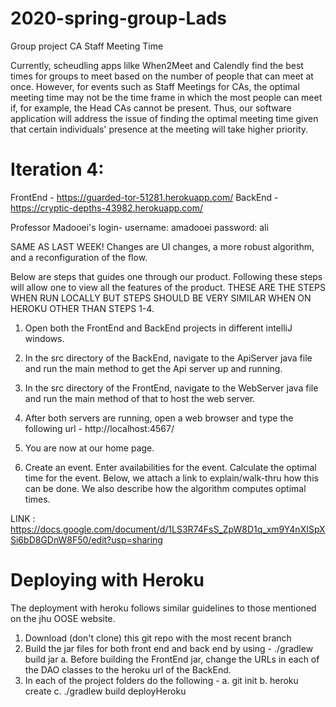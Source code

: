 # 2020-spring-group-Lads
Group project
CA Staff Meeting Time

Currently, scheudling apps lilke When2Meet and Calendly find the best times for groups to meet based on the number of people that can meet at once. However, for events such as Staff Meetings for CAs, the optimal meeting time may not be the time frame in which the most people can meet if, for example, the Head CAs cannot be present. Thus, our software application will address the issue of finding the optimal meeting time given that certain individuals' presence at the meeting will take higher priority.

# Iteration 4:

FrontEnd - https://guarded-tor-51281.herokuapp.com/
BackEnd - https://cryptic-depths-43982.herokuapp.com/

Professor Madooei's login-
  username: amadooei
  password: ali

SAME AS LAST WEEK! Changes are UI changes, a more robust algorithm, and a reconfiguration of the flow.

Below are steps that guides one through our product. Following these steps will allow one to view all the features of the product. THESE ARE THE STEPS WHEN RUN LOCALLY BUT STEPS SHOULD BE VERY SIMILAR WHEN ON HEROKU OTHER THAN STEPS 1-4.

1. Open both the FrontEnd and BackEnd projects in different intelliJ windows.

2. In the src directory of the BackEnd, navigate to the ApiServer java file and run the main method to get the Api server up and running.

3. In the src directory of the FrontEnd, navigate to the WebServer java file and run the main method of that to host the web server.

4. After both servers are running, open a web browser and type the following url - http://localhost:4567/

5. You are now at our home page. 

6. Create an event. Enter availabilities for the event. Calculate the optimal time for the event. Below, we attach a link to explain/walk-thru how this can be done. We also describe how the algorithm computes optimal times. 

LINK : https://docs.google.com/document/d/1LS3R74FsS_ZpW8D1q_xm9Y4nXISpXSi6bD8GDnW8F50/edit?usp=sharing


# Deploying with Heroku

The deployment with heroku follows similar guidelines to those mentioned on the jhu OOSE website.
1. Download (don't clone) this git repo with the most recent branch
2. Build the jar files for both front end and back end by using -  ./gradlew build jar
  a. Before building the FrontEnd jar, change the URLs in each of the DAO classes to the heroku url of the BackEnd.
3. In each of the project folders do the following - 
  a. git init
  b. heroku create
  c. ./gradlew build deployHeroku
